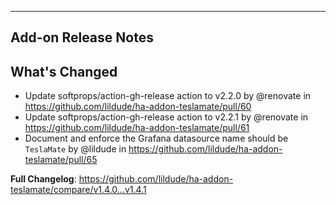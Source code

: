 ---

## Add-on Release Notes




## What's Changed
* Update softprops/action-gh-release action to v2.2.0 by @renovate in https://github.com/lildude/ha-addon-teslamate/pull/60
* Update softprops/action-gh-release action to v2.2.1 by @renovate in https://github.com/lildude/ha-addon-teslamate/pull/61
* Document and enforce the Grafana datasource name should be `TeslaMate` by @lildude in https://github.com/lildude/ha-addon-teslamate/pull/65


**Full Changelog**: https://github.com/lildude/ha-addon-teslamate/compare/v1.4.0...v1.4.1
